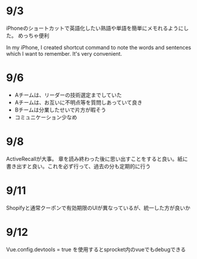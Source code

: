 # 9/3

iPhoneのショートカットで英語化したい熟語や単語を簡単にメモれるようにした。
めっちゃ便利

In my iPhone, I created shortcut command to note the words and sentences which I want to remember. It's very convenient.

# 9/6

- Aチームは、リーダーの技術選定までしていた
- Aチームは、お互いに不明点等を質問しあっていて良き
- Bチームは分業したせいで片方が暇そう
- コミュニケーション少なめ

# 9/8

ActiveRecallが大事。
章を読み終わった後に思い出すことをすると良い。紙に書き出すと良い。これを必ず行って、過去の分も定期的に行う

# 9/11

Shopifyと通常クーポンで有効期限のUIが異なっているが、統一した方が良いか

# 9/12

Vue.config.devtools = true
を使用するとsprocket内のvueでもdebugできる
